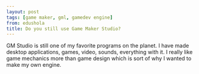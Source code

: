 ```yaml
---
layout: post
tags: [game maker, gml, gamedev engine]
from: edushola
title: Do you still use Game Maker Studio?
---
```

GM Studio is still one of my favorite programs on the planet. I have made desktop applications, games, video, sounds, everything with it. I really like game mechanics more than game design which is sort of why I wanted to make my own engine.
